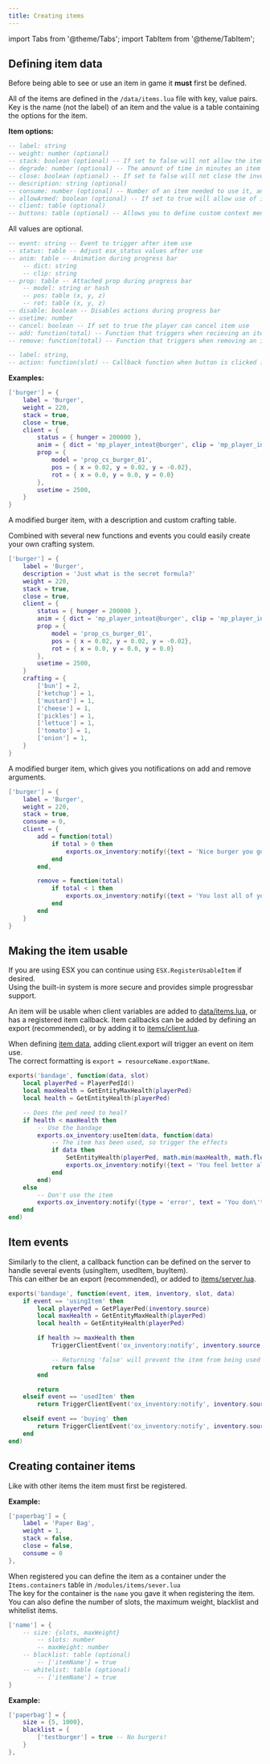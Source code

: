 ```yaml
---
title: Creating items
---
```


import Tabs from '@theme/Tabs';
import TabItem from '@theme/TabItem';

## Defining item data

Before being able to see or use an item in game it **must** first be defined.

All of the items are defined in the `/data/items.lua` file with key, value pairs.  
Key is the name (not the label) of an item and the value is a table containing the
options for the item.

**Item options:**
<Tabs>
<TabItem value='shared' label='Shared'>

```lua
-- label: string
-- weight: number (optional)
-- stack: boolean (optional) -- If set to false will not allow the item to be stacked
-- degrade: number (optional) -- The amount of time in minutes an item will degrade after
-- close: boolean (optional) -- If set to false will not close the inventory on item use
-- description: string (optional)
-- consume: number (optional) -- Number of an item needed to use it, and removed after use (Default: 1)
-- allowArmed: boolean (optional) -- If set to true will allow use of item while armed with a weapon
-- client: table (optional)
-- buttons: table (optional) -- Allows you to define custom context menu functions for the item
```
</TabItem>
<TabItem value='client' label='Client'>

All values are optional.
```lua
-- event: string -- Event to trigger after item use
-- status: table -- Adjust esx_status values after use
-- anim: table -- Animation during progress bar
    -- dict: string
    -- clip: string
-- prop: table -- Attached prop during progress bar
    -- model: string or hash
    -- pos: table (x, y, z)
    -- rot: table (x, y, z)
-- disable: boolean -- Disables actions during progress bar
-- usetime: number
-- cancel: boolean -- If set to true the player can cancel item use
-- add: function(total) -- Function that triggers when recieving an item (Returns total item count as `total`)
-- remove: function(total) -- Function that triggers when removing an item (Returns total item count as `total`)
```
</TabItem>
<TabItem value='buttons' label='Buttons'>

```lua
-- label: string,
-- action: function(slot) -- Callback function when button is clicked in context menu, returns item slot
```
</TabItem>
</Tabs>

**Examples:**
<Tabs>
<TabItem value='burger' label='Burger'>

```lua
['burger'] = {
    label = 'Burger',
    weight = 220,
    stack = true,
    close = true,
    client = {
        status = { hunger = 200000 },
        anim = { dict = 'mp_player_inteat@burger', clip = 'mp_player_int_eat_burger_fp' },
        prop = { 
            model = 'prop_cs_burger_01',
            pos = { x = 0.02, y = 0.02, y = -0.02},
            rot = { x = 0.0, y = 0.0, y = 0.0}
        },
        usetime = 2500,
    }
}
```
</TabItem>
<TabItem value='custom_burger' label='Custom burger'>

A modified burger item, with a description and custom crafting table.


Combined with several new functions and events you could easily create your own crafting system.
```lua
['burger'] = {
    label = 'Burger',
    description = 'Just what is the secret formula?'
    weight = 220,
    stack = true,
    close = true,
    client = {
        status = { hunger = 200000 },
        anim = { dict = 'mp_player_inteat@burger', clip = 'mp_player_int_eat_burger_fp' },
        prop = {
            model = 'prop_cs_burger_01', 
            pos = { x = 0.02, y = 0.02, y = -0.02}, 
            rot = { x = 0.0, y = 0.0, y = 0.0}
        },
        usetime = 2500,
    }
    crafting = {
        ['bun'] = 2,
        ['ketchup'] = 1,
        ['mustard'] = 1,
        ['cheese'] = 1,
        ['pickles'] = 1,
        ['lettuce'] = 1,
        ['tomato'] = 1,
        ['onion'] = 1, 
    }
}
```
</TabItem>
<TabItem value='notify_burger' label='Notify burger'>

A modified burger item, which gives you notifications on add and remove arguments.
```lua
['burger'] = {
    label = 'Burger',
    weight = 220,
    stack = true,
    consume = 0,
    client = {
        add = function(total)
            if total > 0 then
                exports.ox_inventory:notify({text = 'Nice burger you got there!'})
            end
        end,

        remove = function(total)
            if total < 1 then
                exports.ox_inventory:notify({text = 'You lost all of your burgers!'})
            end
        end
    }
}
```
</TabItem>
</Tabs>


## Making the item usable
If you are using ESX you can continue using `ESX.RegisterUsableItem` if desired.  
Using the built-in system is more secure and provides simple progressbar support.  

An item will be usable when client variables are added to [data/items.lua](https://github.com/overextended/ox_inventory/blob/main/data/items.lua), or has a registered item callback. Item callbacks can be added by defining an export (recommended), or by adding it to [items/client.lua](https://github.com/overextended/ox_inventory/blob/main/modules/items/client.lua#L33). 

When defining [item data](https://github.com/overextended/ox_inventory/blob/main/data/items.lua), adding client.export will trigger an event on item use.  
The correct formatting is `export = resourceName.exportName`.

```lua
exports('bandage', function(data, slot)
	local playerPed = PlayerPedId()
	local maxHealth = GetEntityMaxHealth(playerPed)
	local health = GetEntityHealth(playerPed)

	-- Does the ped need to heal?
	if health < maxHealth then
		-- Use the bandage
		exports.ox_inventory:useItem(data, function(data)
			-- The item has been used, so trigger the effects
			if data then
				SetEntityHealth(playerPed, math.min(maxHealth, math.floor(health + maxHealth / 16)))
				exports.ox_inventory:notify({text = 'You feel better already'})
			end
		end)
	else
		-- Don't use the item
		exports.ox_inventory:notify({type = 'error', text = 'You don\'t need a bandage right now'})
	end
end)
```


## Item events
Similarly to the client, a callback function can be defined on the server to handle several events (usingItem, usedItem, buyItem).  
This can either be an export (recommended), or added to [items/server.lua](https://github.com/overextended/ox_inventory/blob/main/modules/items/server.lua#L287).


```lua
exports('bandage', function(event, item, inventory, slot, data)
    if event == 'usingItem' then
		local playerPed = GetPlayerPed(inventory.source)
		local maxHealth = GetEntityMaxHealth(playerPed)
		local health = GetEntityHealth(playerPed)

        if health >= maxHealth then
			TriggerClientEvent('ox_inventory:notify', inventory.source, {type = 'error', text = 'You don\'t need a bandage right now'})

			-- Returning 'false' will prevent the item from being used
            return false
        end

		return
    elseif event == 'usedItem' then
		return TriggerClientEvent('ox_inventory:notify', inventory.source, {text = 'You feel better already'})

    elseif event == 'buying' then
		return TriggerClientEvent('ox_inventory:notify', inventory.source, {type = 'success', text = 'You bought a bandage'})
    end
end)
```

## Creating container items

Like with other items the item must first be registered.  

**Example:**

```lua
['paperbag'] = {
    label = 'Paper Bag',
    weight = 1,
    stack = false,
    close = false,
    consume = 0
},
```
When registered you can define the item as a container under the `Items.containers` table in `/modules/items/sever.lua`  
The key for the container is the `name` you gave it when registering the item.  
You can also define the number of slots, the maximum weight, blacklist and whitelist items.

```lua
['name'] = {
    -- size: {slots, maxWeight}
        -- slots: number
        -- maxWeight: number
    -- blacklist: table (optional)
        -- ['itemName'] = true
    -- whitelist: table (optional)
        -- ['itemName'] = true
}
```

**Example:**

```lua
['paperbag'] = {
    size = {5, 1000},
    blacklist = {
        ['testburger'] = true -- No burgers!
    }
},
```